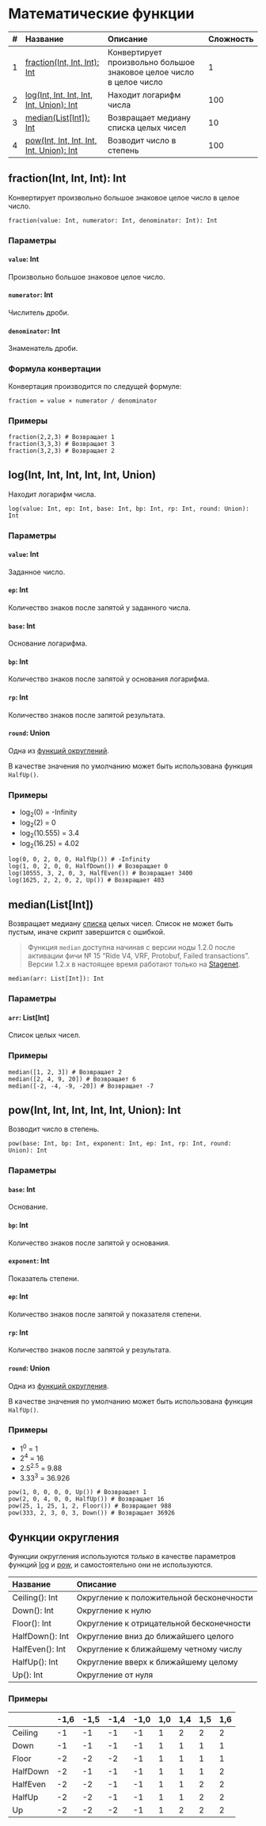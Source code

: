 # Математические функции

| # | Название | Описание | Сложность |
| :--- | :--- | :--- | :--- |
| 1 | [fraction(Int, Int, Int): Int](#fraction) | Конвертирует произвольно большое знаковое целое число в целое число | 1 |
| 2 | [log(Int, Int, Int, Int, Int, Union): Int](#log)  | Находит логарифм числа | 100 |
| 3 | [median(List[Int]): Int](#median) | Возвращает медиану списка целых чисел | 10 |
| 4 | [pow(Int, Int, Int, Int, Int, Union): Int](#pow) | Возводит число в степень | 100 |

## fraction(Int, Int, Int): Int<a id="fraction"></a>

Конвертирует произвольно большое знаковое целое число в целое число.

```ride
fraction(value: Int, numerator: Int, denominator: Int): Int
```

### Параметры

#### `value`: Int

Произвольно большое знаковое целое число.

#### `numerator`: Int

Числитель дроби.

#### `denominator`: Int

Знаменатель дроби.

### Формула конвертации

Конвертация производится по следущей формуле:

```ride
fraction = value × numerator / denominator
```

### Примеры

```ride
fraction(2,2,3) # Возвращает 1
fraction(3,3,3) # Возвращает 3
fraction(3,2,3) # Возвращает 2
```

## log(Int, Int, Int, Int, Int, Union)<a id="log"></a>

Находит логарифм числа.

``` ride
log(value: Int, ep: Int, base: Int, bp: Int, rp: Int, round: Union): Int
```

### Параметры

#### `value`: Int

Заданное число.

#### `ep`: Int

Количество знаков после запятой у заданного числа.

#### `base`: Int

Основание логарифма.

#### `bp`: Int

Количество знаков после запятой у основания логарифма.

#### `rp`: Int

Количество знаков после запятой результата.

#### `round`: Union

Одна из [функций округлений](#rounding-functions).

В качестве значения по умолчанию может быть использована функция `HalfUp()`.

### Примеры

* log<sub>2</sub>(0) = -Infinity
* log<sub>2</sub>(2) = 0
* log<sub>2</sub>(10.555) = 3.4
* log<sub>2</sub>(16.25) = 4.02

```ride
log(0, 0, 2, 0, 0, HalfUp()) # -Infinity
log(1, 0, 2, 0, 0, HalfDown()) # Возвращает 0
log(10555, 3, 2, 0, 3, HalfEven()) # Возвращает 3400
log(1625, 2, 2, 0, 2, Up()) # Возвращает 403
```

## median(List[Int])<a id="median"></a>

Возвращает медиану [списка](/ru/ride/data-types/list) целых чисел. Список не может быть пустым, иначе скрипт завершится с ошибкой.

> Функция `median` доступна начиная с версии ноды 1.2.0 после активации фичи №&nbsp;15 “Ride V4, VRF, Protobuf, Failed transactions”. Версии 1.2.x в настоящее время работают только на [Stagenet](/ru/blockchain/blockchain-network/stage-network).


``` ride
median(arr: List[Int]): Int
```

### Параметры

#### `arr`: List[Int]

Список целых чисел.

### Примеры

```ride
median([1, 2, 3]) # Возвращает 2
median([2, 4, 9, 20]) # Возвращает 6
median([-2, -4, -9, -20]) # Возвращает -7
```

## pow(Int, Int, Int, Int, Int, Union): Int<a id="pow"></a>

Возводит число в степень.

``` ride
pow(base: Int, bp: Int, exponent: Int, ep: Int, rp: Int, round: Union): Int
```

### Параметры

#### `base`: Int

Основание.

#### `bp`: Int

Количество знаков после запятой у основания.

#### `exponent`: Int

Показатель степени.

#### `ep`: Int

Количество знаков после запятой у показателя степени.

#### `rp`: Int

Количество знаков после запятой у результата.

#### `round`: Union

Одна из [функций округления](#rounding-functions).

В качестве значения по умолчанию может быть использована функция `HalfUp()`.

### Примеры

* 1<sup>0</sup> = 1
* 2<sup>4</sup> = 16
* 2.5<sup>2.5</sup> = 9.88
* 3.33<sup>3</sup> = 36.926

```ride
pow(1, 0, 0, 0, 0, Up()) # Возвращает 1
pow(2, 0, 4, 0, 0, HalfUp()) # Возвращает 16
pow(25, 1, 25, 1, 2, Floor()) # Возвращает 988
pow(333, 2, 3, 0, 3, Down()) # Возвращает 36926
```

## Функции округления<a id="rounding-functions"></a>

Функции округления используются _только_ в качестве параметров функций [log](#log) и [pow](#pow), и самостоятельно они не используются.

| Название | Описание |
| :--- | :--- |
| Ceiling(): Int | Округление к положительной бесконечности |
| Down(): Int | Округление к нулю |
| Floor(): Int | Округление к отрицательной бесконечности |
| HalfDown(): Int | Округление вниз до ближайшего целого |
| HalfEven(): Int | Округление к ближайшему четному числу |
| HalfUp(): Int | Округление вверх к ближайшему целому |
| Up(): Int | Округление от нуля |

### Примеры

| | -1,6 | -1,5 | -1,4 | -1,0 | 1,0 | 1,4 | 1,5 | 1,6 |
| :--- | :--- | :--- | :--- | :--- | :--- | :--- | :--- | :--- |
| Ceiling | -1 | -1 | -1 | -1 | 1 | 2 | 2 | 2 |
| Down | -1 | -1 | -1 | -1 | 1 | 1 | 1 | 1 |
| Floor | -2 | -2 | -2 | -1 | 1 | 1 | 1 | 1 |
| HalfDown | -2 | -1 | -1 | -1 | 1 | 1 | 1 | 2 |
| HalfEven | -2 | -2 | -1 | -1 | 1 | 1 | 2 | 2 |
| HalfUp | -2 | -2 | -1 | -1 | 1 | 1 | 2 | 2 |
| Up | -2 | -2 | -2 | -1 | 1 | 2 | 2 | 2 |
